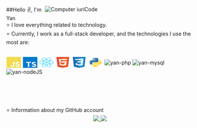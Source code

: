<img src="https://raw.githubusercontent.com/MicaelliMedeiros/micaellimedeiros/master/image/computer-illustration.png" min-width="400px" max-width="400px" width="400px" align="right" alt="Computer iuriCode">
##Hello ✌, I'm Yan
<br>
⭐ I love everything related to technology.<br>
⭐ Currently, I work as a full-stack developer, and the technologies I use the most are:
</p>
<div style="display: inline_block"><br>
  <img align="center" alt="yan-Js" height="30" width="40" src="https://raw.githubusercontent.com/devicons/devicon/master/icons/javascript/javascript-plain.svg">
  <img align="center" alt="yan-Ts" height="30" width="40" src="https://raw.githubusercontent.com/devicons/devicon/master/icons/typescript/typescript-plain.svg">
  <img align="center" alt="yan-React" height="30" width="40" src="https://raw.githubusercontent.com/devicons/devicon/master/icons/react/react-original.svg">
  <img align="center" alt="yan-HTML" height="30" width="40" src="https://raw.githubusercontent.com/devicons/devicon/master/icons/html5/html5-original.svg">
  <img align="center" alt="yan-CSS" height="30" width="40" src="https://raw.githubusercontent.com/devicons/devicon/master/icons/css3/css3-original.svg">
  <img align="center" alt="yan-Python" height="30" width="40" src="https://raw.githubusercontent.com/devicons/devicon/master/icons/python/python-original.svg">
   <img align="center" alt="yan-php" height="30" width="40" src="https://cdn.jsdelivr.net/gh/devicons/devicon/icons/php/php-original.svg" />
  <img align="center" alt="yan-mysql" height="40" width="50" src="https://cdn.jsdelivr.net/gh/devicons/devicon/icons/mysql/mysql-plain-wordmark.svg" />
  <img align="center" alt="yan-nodeJS" height="40" width="50" src="https://cdn.jsdelivr.net/gh/devicons/devicon/icons/nodejs/nodejs-original-wordmark.svg" />
<!-- <img align="right" alt="yan-pic" height="150" style="border-radius:50px;" src="https://media.discordapp.net/attachments/639956127056134178/890373478988013628/Publicacoes_Instagram_1_1.png?width=676&height=676"> -->
</div>
<br>
<br>
<br>
<br>
<br>
⭐ Information about my GitHub account
<div align="center">
  <a href="https://github.com/yansntss">
  <img height="180em" src="https://github-readme-stats.vercel.app/api?username=yansntss&show_icons=true&theme=dracula&include_all_commits=true&count_private=true"/>
  <img height="180em" src="https://github-readme-stats.vercel.app/api/top-langs/?username=yansntss&layout=compact&langs_count=7&theme=dracula"/>
</div>
